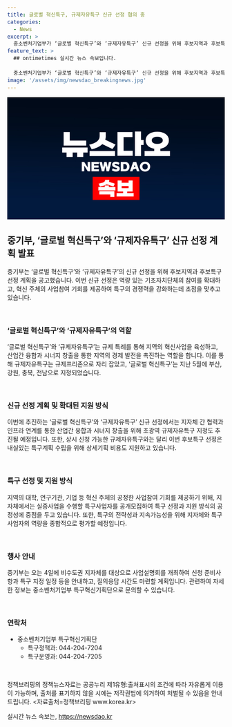 ```yaml
---
title: 글로벌 혁신특구, 규제자유특구 신규 선정 협의 중
categories:
  - News
excerpt: >
  중소벤처기업부가 ‘글로벌 혁신특구’와 ‘규제자유특구’ 신규 선정을 위해 후보지역과 후보특구 선정 계획을 공고했다. 이번 신규 선정에서는 역량 있는 기초자치단체의 참여를 확대하고, 공정한 사업참여 기회를 제공하여 특구의 경쟁력을 강화하며, 협력과 융합을 통한 산업간 시너지 창출을 추진할 예정이다. 관련 법령에 따라 검토와 심의를 거친 후 특구위원회의 심의와 의결을 통해 최종 선정될 예정이다. 중소벤처기업부는 사업설명회를 통해 신청 준비사항과 특구 지정 일정을 안내할 예정이다.
feature_text: >
  ## ontimetimes 실시간 뉴스 속보입니다.

  중소벤처기업부가 ‘글로벌 혁신특구’와 ‘규제자유특구’ 신규 선정을 위해 후보지역과 후보특구 선정 계획을 공고했다. 이번 신규 선정에서는 역량 있는 기초자치단체의 참여를 확대하고, 공정한 사업참여 기회를 제공하여 특구의 경쟁력을 강화하며, 협력과 융합을 통한 산업간 시너지 창출을 추진할 예정이다. 관련 법령에 따라 검토와 심의를 거친 후 특구위원회의 심의와 의결을 통해 최종 선정될 예정이다. 중소벤처기업부는 사업설명회를 통해 신청 준비사항과 특구 지정 일정을 안내할 예정이다.
image: '/assets/img/newsdao_breakingnews.jpg'
---
```


<p><img src="/assets/img/newsdao_breakingnews.jpg" alt="ontimetimes 속보" /></p>

<h2 data-ke-size="size26">중기부, ‘글로벌 혁신특구’와 ‘규제자유특구’ 신규 선정 계획 발표</h2>

<p>중기부는 ‘글로벌 혁신특구’와 ‘규제자유특구’의 신규 선정을 위해 후보지역과 후보특구 선정 계획을 공고했습니다. 이번 신규 선정은 역량 있는 기초자치단체의 참여를 확대하고, 혁신 주체의 사업참여 기회를 제공하여 특구의 경쟁력을 강화하는데 초점을 맞추고 있습니다.</p>

<p data-ke-size="size16">&nbsp;</p>

<h3 data-ke-size="size24">‘글로벌 혁신특구’와 ‘규제자유특구’의 역할</h3>

<p>‘글로벌 혁신특구’와 ‘규제자유특구’는 규제 특례를 통해 지역의 혁신사업을 육성하고, 산업간 융합과 시너지 창출을 통한 지역의 경제 발전을 촉진하는 역할을 합니다. 이를 통해 규제자유특구는 규제프리존으로 자리 잡았고, ‘글로벌 혁신특구’는 지난 5월에 부산, 강원, 충북, 전남으로 지정되었습니다.</p>

<p data-ke-size="size16">&nbsp;</p>

<h3 data-ke-size="size24">신규 선정 계획 및 확대된 지원 방식</h3>

<p>이번에 추진하는 ‘글로벌 혁신특구’와 ‘규제자유특구’ 신규 선정에서는 지자체 간 협력과 인프라 연계를 통한 산업간 융합과 시너지 창출을 위해 초광역 규제자유특구 지정도 추진될 예정입니다. 또한, 상시 신청 가능한 규제자유특구와는 달리 이번 후보특구 선정은 내실있는 특구계획 수립을 위해 상세기획 비용도 지원하고 있습니다.</p>

<p data-ke-size="size16">&nbsp;</p>

<h3 data-ke-size="size24">특구 선정 및 지원 방식</h3>

<p>지역의 대학, 연구기관, 기업 등 혁신 주체의 공정한 사업참여 기회를 제공하기 위해, 지자체에서는 실증사업을 수행할 특구사업자를 공개모집하여 특구 선정과 지원 방식의 공정성에 중점을 두고 있습니다. 또한, 특구의 전략성과 지속가능성을 위해 지자체와 특구사업자의 역량을 종합적으로 평가할 예정입니다.</p>

<p data-ke-size="size16">&nbsp;</p>

<h3 data-ke-size="size24">행사 안내</h3>

<p>중기부는 오는 4일에 비수도권 지자체를 대상으로 사업설명회를 개최하여 신청 준비사항과 특구 지정 일정 등을 안내하고, 질의응답 시간도 마련할 계획입니다. 관련하여 자세한 정보는 중소벤처기업부 특구혁신기획단으로 문의할 수 있습니다.</p>

<p data-ke-size="size16">&nbsp;</p>

<h3 data-ke-size="size24">연락처</h3>

<ul>
<li>중소벤처기업부 특구혁신기획단
<ul>
<li>특구정책과: 044-204-7204</li>
<li>특구운영과: 044-204-7205</li>
</ul></li>
</ul>

<p data-ke-size="size16">&nbsp;</p>

<p>정책브리핑의 정책뉴스자료는 공공누리 제1유형:출처표시의 조건에 따라 자유롭게 이용이 가능하며, 출처를 표기하지 않을 시에는 저작권법에 의거하여 처벌될 수 있음을 안내 드립니다. &lt;자료출처=정책브리핑 www.korea.kr></p>
실시간 뉴스 속보는, <a href="https://newsdao.kr" rel="dofollow">https://newsdao.kr</a>


